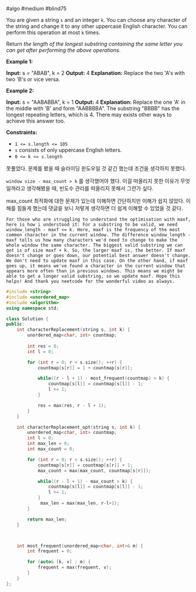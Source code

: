 #algo #medium #blind75 

You are given a string `s` and an integer `k`. You can choose any character of the string and change it to any other uppercase English character. You can perform this operation at most `k` times.

Return _the length of the longest substring containing the same letter you can get after performing the above operations_.

**Example 1:**

**Input:** s = "ABAB", k = 2
**Output:** 4
**Explanation:** Replace the two 'A's with two 'B's or vice versa.

**Example 2:**

**Input:** s = "AABABBA", k = 1
**Output:** 4
**Explanation:** Replace the one 'A' in the middle with 'B' and form "AABBBBA".
The substring "BBBB" has the longest repeating letters, which is 4.
There may exists other ways to achieve this answer too.

**Constraints:**

- `1 <= s.length <= 105`
- `s` consists of only uppercase English letters.
- `0 <= k <= s.length`




못풀었다.  문제를 봤을 때 슬라이딩 윈도우일 것 같긴 했는데 조건을 생각하지 못했다.

`window size - max_count > k` 를 생각했어야 했다. 이걸 떠올리지 못한 이유가 무엇일까라고 생각해봤을 때, 빈도수 관리를 떠올리지 못해서 그런가 싶다.

max_count 최적화에 대한 문제가 있는데 이해하면 간단하지만 이해가 쉽지 않았다. 이해를 힘들게 했는데 댓글을 보니 저렇게 생각하면 더 쉽게 이해할 수 있었을 것 같다.

```
For those who are struggling to understand the optimisation with maxf, here is how i understood it: For a substring to be valid, we need window_length - maxf <= k. Here, maxf is the frequency of the most common character in the current window. The difference window_length - maxf tells us how many characters we'd need to change to make the whole window the same character. The biggest valid substring we can get is of size maxf + k. So, the larger maxf is, the better. If maxf doesn't change or goes down, our potential best answer doesn't change. We don't need to update maxf in this case. On the other hand, if maxf goes up, it means we've found a character in the current window that appears more often than in previous windows. This means we might be able to get a longer valid substring, so we update maxf. Hope this helps! And thank you neetcode for the wonderful video as always.
```




```cpp
#include <string>
#include <unordered_map>
#include <algorithm>
using namespace std;

class Solution {
public:
    int characterReplacement(string s, int k) {
        unordered_map<char, int> countmap;
        
        int res = 0;
        int l = 0;

        for (int r = 0; r < s.size(); ++r) {
            countmap[s[r]] = 1 + countmap[s[r]];

            while((r - l + 1) - most_frequent(countmap) > k) {
                countmap[s[l]] = countmap[s[l]] - 1;
                l += 1; 
            }

            res = max(res, r - l + 1);
        }
    }

    int characterReplacement_opt(string s, int k) {
        unordered_map<char, int> countmap;
        int l = 0;
        int max_len = 0;
        int max_count = 0;

        for (int r = 0; r < s.size(); ++r) {
            countmap[s[r]] = countmap[s[r]] + 1;
            max_count = max(max_count, countmap[s[r]]);

            while((r - l + 1) - max_count > k) {
                countmap[s[l]] = countmap[s[l]] - 1;
                l += 1; 
            }
             max_len = max(max_len, r-l+1);
        }

        return max_len;
    }



    int most_frequent(unordered_map<char, int>& m) {
        int frequent = 0;

        for (auto& [k, v] : m) {
            frequent = max(frequent, v);
        }
    }
};
```